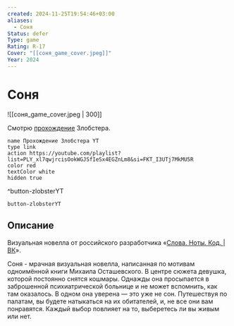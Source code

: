 ```yaml
---
created: 2024-11-25T19:54:46+03:00
aliases:
  - Соня
Status: defer
Type: game
Rating: R-17
Cover: "[[соня_game_cover.jpeg]]"
Year: 2024
---
```


# Соня

![[соня_game_cover.jpeg | 300]]

Смотрю [прохождение](https://youtu.be/b03sb36xzvg?si=cEmT7DQbbBumyVT6) Злобстера.

```button
name Прохождение Злобстера YT
type link
action https://youtube.com/playlist?list=PLY_xl7qwjrcisOokWGJSfIeSx4EGZnLm8&si=FKT_I3UTj7MkMU5R
color red
textColor white
hidden true
```
^button-zlobsterYT

`button-zlobsterYT`


## Описание

Визуальная новелла от российского разработчика «[Слова. Ноты. Код. | ВК](https://vk.com/mike_ostashevskiy?ysclid=m3xa5uybit191435675)».

Соня - мрачная визуальная новелла, написанная по мотивам одноимённой книги Михаила Осташевского. В центре сюжета девушка, которой постоянно снятся кошмары. Однажды она просыпается в заброшенной психиатрической больнице и не может вспомнить, как там оказалось. В одном она уверена — это уже не сон. Путешествуя по палатам, вы будете натыкаться на их обитателей, и, не все они вам понравятся. Каждый выбор повлияет на то, выберетесь ли вы живым или нет.
